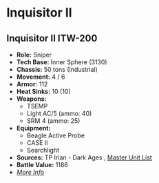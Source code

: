 # Inquisitor II 

## Inquisitor II ITW-200 

- **Role:** Sniper 
- **Tech Base:** Inner Sphere (3130) 
- **Chassis:** 50 tons (Industrial) 
- **Movement:** 4 / 6 
- **Armor:** 112 
- **Heat Sinks:** 10 (10) 
- **Weapons:** 
  - TSEMP 
  - Light AC/5 (ammo: 40) 
  - SRM 4 (ammo: 25) 
- **Equipment:** 
  - Beagle Active Probe 
  - CASE II 
  - Searchlight 
- **Sources:** TP Irian - Dark Ages , [Master Unit List](http://masterunitlist.info/Unit/Details/7332/inquisitor-ii-itw-200-securitymech) 
- **Battle Value:** 1186 
- [*More Info*](inquisitor_ii/inquisitor_ii_itw-200.md) 

